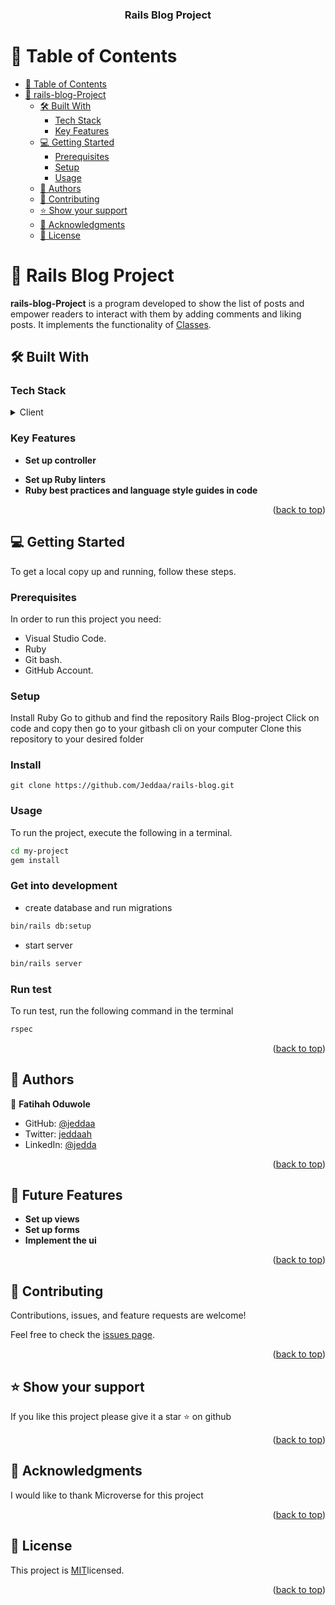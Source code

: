 <a name="readme-top"></a>

<div align="center">

  <h3><b>Rails Blog Project</b></h3>

</div>

<!-- TABLE OF CONTENTS -->

# 📗 Table of Contents

- [📗 Table of Contents](#-table-of-contents)
- [📖 rails-blog-Project ](#-rails-blog-project-)
  - [🛠 Built With ](#-built-with-)
    - [Tech Stack ](#tech-stack-)
    - [Key Features ](#key-features-)
  - [💻 Getting Started ](#-getting-started-)
    - [Prerequisites](#prerequisites)
    - [Setup](#setup)
    - [Usage](#usage)
    <!-- - [Deployment](#deployment) -->
  - [👥 Authors ](#-authors-)
  <!-- - [🔭 Future Features ](#-future-features-) -->
  - [🤝 Contributing ](#-contributing-)
  - [⭐️ Show your support ](#️-show-your-support-)
  - [🙏 Acknowledgments ](#-acknowledgments-)
  - [📝 License ](#-license-)

<!-- PROJECT DESCRIPTION -->

# 📖 Rails Blog Project <a name="about-project"></a>

**rails-blog-Project** is a program developed to show the list of posts and empower readers to interact with them by adding comments and liking posts. It implements the functionality of <a href="https://rubyonrails.org/">Classes</a>.

## 🛠 Built With <a name="built-with"></a>

### Tech Stack <a name="tech-stack"></a>

<details>
<summary>Client</summary>
  <ul>
    <li><a href="https://www.ruby-lang.org/en/">Ruby</a></li>
    <li><a href="https://rubyonrails.org/">Ruby</a></li>
  </ul>
</details>

<!-- Features -->

### Key Features <a name="key-features"></a>

- **Set up controller**
<!-- - **Set up views** -->
- **Set up Ruby linters**
- **Ruby best practices and language style guides in code**

<p align="right">(<a href="#readme-top">back to top</a>)</p>

<!-- GETTING STARTED -->

## 💻 Getting Started <a name="getting-started"></a>

To get a local copy up and running, follow these steps.

### Prerequisites

In order to run this project you need:

- Visual Studio Code.
- Ruby
- Git bash.
- GitHub Account.

### Setup

Install Ruby
Go to github and find the repository Rails Blog-project
Click on code and copy then go to your gitbash cli on your computer Clone this repository to your desired folder

<!--
Example commands:

```sh
  cd my-folder
  git clone https://github.com/Jeddaa/rails-blog.git
  bundle install
```
--->

### Install

```
git clone https://github.com/Jeddaa/rails-blog.git
```

### Usage

To run the project, execute the following in a terminal.

```sh
cd my-project
gem install
```

### Get into development

- create database and run migrations

```sh
bin/rails db:setup
```

- start server

```sh
bin/rails server
```

### Run test

To run test, run the following command in the terminal

```sh
rspec
```

<p align="right">(<a href="#readme-top">back to top</a>)</p>

<!-- ### Deployment

You can deploy this project using:
GitHub Pages -->

<!--
Example:

```sh
  https://github.com/Jeddaa/rails-blog.git
```
 -->

<!-- <p align="right">(<a href="#readme-top">back to top</a>)</p> -->

<!-- AUTHORS -->

## 👥 Authors <a name="authors"></a>

👤 **Fatihah Oduwole**

- GitHub: [@jeddaa](https://github.com/jeddaa)
- Twitter: [jeddaah](https://twitter.com/_jeddaah)
- LinkedIn: [@jedda](https://linkedin.com/in/fatihahoduwole)
<p align="right">(<a href="#readme-top">back to top</a>)</p>

<!-- FUTURE FEATURES -->

## 🔭 Future Features <a name="future-features"></a>

- **Set up views**
- **Set up forms**
- **Implement the ui**

<p align="right">(<a href="#readme-top">back to top</a>)</p>

<!-- CONTRIBUTING -->

## 🤝 Contributing <a name="contributing"></a>

Contributions, issues, and feature requests are welcome!

Feel free to check the [issues page](https://github.com/Jeddaa/rails-blog/issues).

<p align="right">(<a href="#readme-top">back to top</a>)</p>

<!-- SUPPORT -->

## ⭐️ Show your support <a name="support"></a>

If you like this project please give it a star ⭐️ on github

<p align="right">(<a href="#readme-top">back to top</a>)</p>

<!-- ACKNOWLEDGEMENTS -->

## 🙏 Acknowledgments <a name="acknowledgements"></a>

I would like to thank Microverse for this project

<p align="right">(<a href="#readme-top">back to top</a>)</p>

<!-- LICENSE -->

## 📝 License <a name="license"></a>

This project is [MIT](https://github.com/Jeddaa/rails-blog/blob/creating-models/LICENSE)licensed.

<p align="right">(<a href="#readme-top">back to top</a>)</p>
